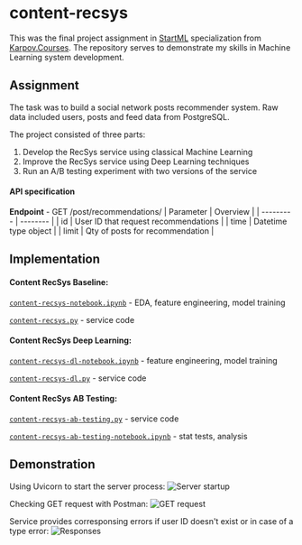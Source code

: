 # content-recsys
This was the final project assignment in [StartML](https://karpov.courses/ml-start) specialization from [Karpov.Courses](https://karpov.courses/). The repository serves to demonstrate my skills in Machine Learning system development.

## Assignment
The task was to build a social network posts recommender system. Raw data included users, posts and feed data from PostgreSQL.

The project consisted of three parts:
1. Develop the RecSys service using classical Machine Learning
2. Improve the RecSys service using Deep Learning techniques
3. Run an A/B testing experiment with two versions of the service

#### API specification
**Endpoint** - GET /post/recommendations/
| Parameter | Overview |
| --------- | -------- |
| id        | User ID that request recommendations |
| time      | Datetime type object |
| limit     | Qty of posts for recommendation |

## Implementation
#### Content RecSys Baseline:
[`content-recsys-notebook.ipynb`](Content%20RecSys%20Baseline/content-recsys-notebook.ipynb) - EDA, feature engineering, model training

[`content-recsys.py`](Content%20RecSys%20Baseline/content-recsys.py) - service code

#### Content RecSys Deep Learning:
[`content-recsys-dl-notebook.ipynb`](Content%20RecSys%20Deep%20Learning/content-recsys-dl-notebook.ipynb) - feature engineering, model training

[`content-recsys-dl.py`](Content%20RecSys%20Deep%20Learning/content-recsys-dl.py) - service code

#### Content RecSys AB Testing:
[`content-recsys-ab-testing.py`](Content%20RecSys%20AB%20Testing/content-recsys-ab-testing.py) - service code

[`content-recsys-ab-testing-notebook.ipynb`](Content%20RecSys%20AB%20Testing/content-recsys-ab-testing-notebook.ipynb) - stat tests, analysis

## Demonstration
Using Uvicorn to start the server process:
![Server startup](https://user-images.githubusercontent.com/97912967/194586881-e7c4170a-bd62-4769-bf83-5dfca8858717.png)

Checking GET request with Postman:
![GET request](https://user-images.githubusercontent.com/97912967/194586922-7e57e76a-ebc0-4300-b147-dd20cf77779c.png)

Service provides corresponsing errors if user ID doesn't exist or in case of a type error:
![Responses](https://user-images.githubusercontent.com/97912967/194586958-756cdb3e-f533-4718-b8e5-90d14dbc2fee.png)
